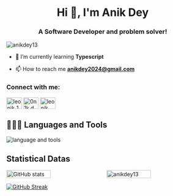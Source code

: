 <h1 align="center">Hi 👋, I'm Anik Dey</h1>
<h3 align="center">A Software Developer and problem solver!</h3>

<p align="left"> <img src="https://komarev.com/ghpvc/?username=anikdey13&label=Profile%20views&color=0e75b6&style=flat" alt="anikdey13" /> </p>

- 🌱 I’m currently learning **Typescript**

- 📫 How to reach me **anikdey2024@gmail.com**

<h3 align="left">Connect with me:</h3>
<p align="left">
<a href="https://twitter.com/leonik_10" target="blank"><img align="center" src="https://raw.githubusercontent.com/rahuldkjain/github-profile-readme-generator/master/src/images/icons/Social/twitter.svg" alt="leonik_10" height="30" width="40" /></a>
<a href="https://fb.com/0n1k.d" target="blank"><img align="center" src="https://raw.githubusercontent.com/rahuldkjain/github-profile-readme-generator/master/src/images/icons/Social/facebook.svg" alt="0n1k.d" height="30" width="40" /></a>
<a href="https://instagram.com/leonik._.d" target="blank"><img align="center" src="https://raw.githubusercontent.com/rahuldkjain/github-profile-readme-generator/master/src/images/icons/Social/instagram.svg" alt="leonik._.d" height="30" width="40" /></a>
</p>

## 👨🏻‍💻 Languages and Tools
![language and tools](https://skillicons.dev/icons?i=js,ts,vite,react,nextjs,mongodb,python,html,css,tailwindcss,vscode,git,github,linux)

<!-- GitHub Stats Section -->
## Statistical Datas

<p style="display: flex; justify-content: space-between;">
  <img width="48%" src="https://github-readme-stats.vercel.app/api?username=anikdey13&show_icons=true&line_height=48&locale=en&bg_color=0d1117&text_color=ffffff"
       alt="GitHub stats" />
  <img width="48%" src="https://github-readme-stats.vercel.app/api/top-langs?username=anikdey13&langs_count=20&show_icons=true&locale=en&bg_color=0d1117&text_color=F0184E&layout=compact"
       alt="anikdey13" />
</p>
<a href="https://git.io/streak-stats"><img src="https://streak-stats.demolab.com?user=anikdey13&theme=buefy-dark&card_height=245" alt="GitHub Streak" /></a>

